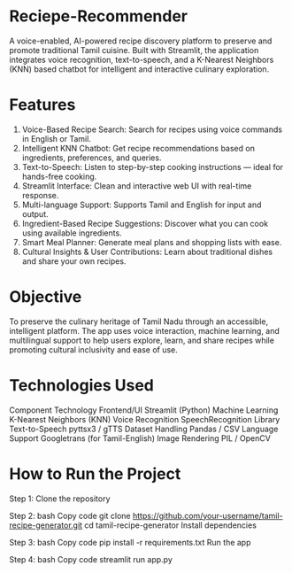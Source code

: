 # Reciepe-Recommender
A voice-enabled, AI-powered recipe discovery platform to preserve and promote traditional Tamil cuisine. Built with Streamlit, the application integrates voice recognition, text-to-speech, and a K-Nearest Neighbors (KNN) based chatbot for intelligent and interactive culinary exploration.

# Features
1) Voice-Based Recipe Search: Search for recipes using voice commands in English or Tamil.
2) Intelligent KNN Chatbot: Get recipe recommendations based on ingredients, preferences, and queries.
3) Text-to-Speech: Listen to step-by-step cooking instructions — ideal for hands-free cooking.
4) Streamlit Interface: Clean and interactive web UI with real-time response.
5) Multi-language Support: Supports Tamil and English for input and output.
6) Ingredient-Based Recipe Suggestions: Discover what you can cook using available ingredients.
7) Smart Meal Planner: Generate meal plans and shopping lists with ease.
8) Cultural Insights & User Contributions: Learn about traditional dishes and share your own recipes.

# Objective
To preserve the culinary heritage of Tamil Nadu through an accessible, intelligent platform. The app uses voice interaction, machine learning, and multilingual support to help users explore, learn, and share recipes while promoting cultural inclusivity and ease of use.

# Technologies Used
Component	Technology
Frontend/UI	Streamlit (Python)
Machine Learning	K-Nearest Neighbors (KNN)
Voice Recognition	SpeechRecognition Library
Text-to-Speech	pyttsx3 / gTTS
Dataset Handling	Pandas / CSV
Language Support	Googletrans (for Tamil-English)
Image Rendering	PIL / OpenCV

# How to Run the Project
Step 1: Clone the repository

Step 2: 
bash
Copy code
git clone https://github.com/your-username/tamil-recipe-generator.git
cd tamil-recipe-generator
Install dependencies

Step 3:
bash
Copy code
pip install -r requirements.txt
Run the app

Step 4:
bash
Copy code
streamlit run app.py
